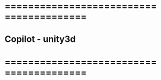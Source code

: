 # ======================================== #
#           Copilot  - unity3d
# ======================================== #



















